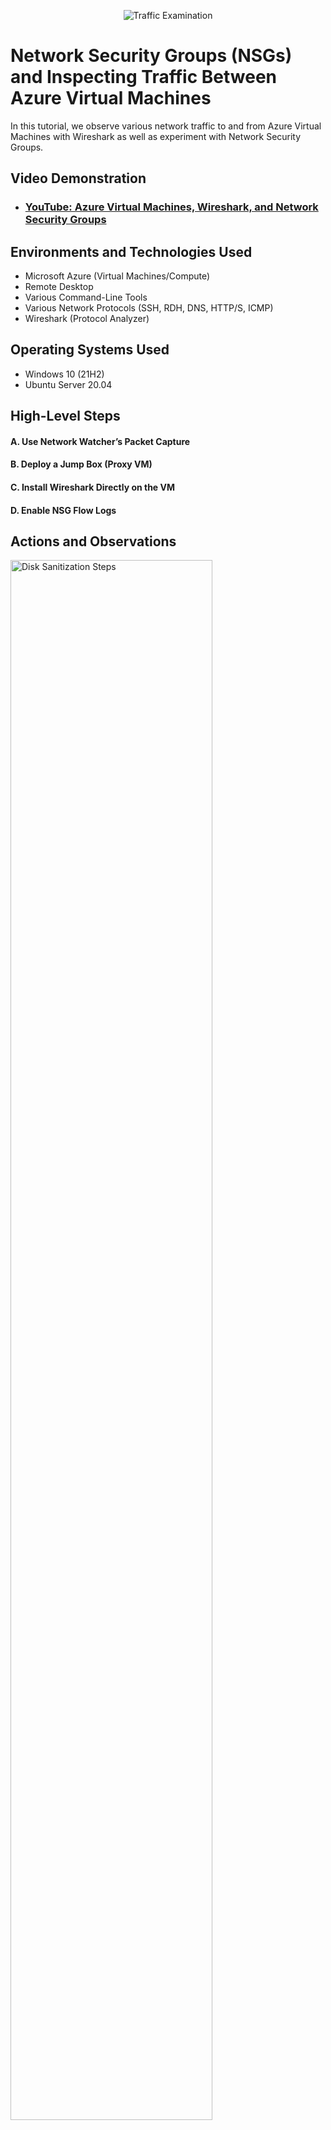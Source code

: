 <p align="center">
<img src="https://i.imgur.com/Ua7udoS.png" alt="Traffic Examination"/>
</p>

<h1>Network Security Groups (NSGs) and Inspecting Traffic Between Azure Virtual Machines</h1>
In this tutorial, we observe various network traffic to and from Azure Virtual Machines with Wireshark as well as experiment with Network Security Groups. <br />


<h2>Video Demonstration</h2>

- ### [YouTube: Azure Virtual Machines, Wireshark, and Network Security Groups](https://www.youtube.com/watch?v=Mu_2UnOdVHM)

<h2>Environments and Technologies Used</h2>

- Microsoft Azure (Virtual Machines/Compute)
- Remote Desktop
- Various Command-Line Tools
- Various Network Protocols (SSH, RDH, DNS, HTTP/S, ICMP)
- Wireshark (Protocol Analyzer)

<h2>Operating Systems Used </h2>

- Windows 10 (21H2)
- Ubuntu Server 20.04

<h2>High-Level Steps</h2>

<h4><strong>A. Use Network Watcher’s Packet Capture</strong></h4>
<h4><strong>B. Deploy a Jump Box (Proxy VM)</strong></h4>
<h4><strong>C. Install Wireshark Directly on the VM</strong></h4>
<h4><strong>D. Enable NSG Flow Logs</strong></h4>

<h2>Actions and Observations</h2>

<p>
<img src="https://i.imgur.com/DJmEXEB.png" height="80%" width="80%" alt="Disk Sanitization Steps"/>
</p>
<p>
<h4><strong>Use Network Watcher’s Packet Capture</strong></h4>
<ol><li>Go to <strong>Azure Portal &gt; Network Watcher &gt; Packet Capture</strong>.</li><li>Select the target VM and configure:<ul><li>Protocols (TCP/UDP).</li><li>Capture size and duration.</li></ul></li><li>Start the capture and download the <code>.pcap</code> file.</li><li>Open the <code>.pcap</code> file in Wireshark for analysis.</li></ol>
</p>
<br />

<p>
<img src="https://i.imgur.com/DJmEXEB.png" height="80%" width="80%" alt="Disk Sanitization Steps"/>
</p>
<p>
<h4><strong>Use a Jump Box (Proxy VM)</strong></h4>
<ol><li>Deploy a <strong>Jump Box</strong> in the same VNet as the target VM.</li><li>Install <strong>Wireshark</strong> on the Jump Box.</li><li>Redirect traffic to the Jump Box using:<ul><li>Network Security Groups (NSGs).</li><li>Routing rules.</li></ul></li><li>Capture and analyze traffic in Wireshark on the Jump Box.</li></ol>
</p>
<br />

<p>
<img src="https://i.imgur.com/DJmEXEB.png" height="80%" width="80%" alt="Disk Sanitization Steps"/>
</p>
<p>
<h4><strong>Install Wireshark Directly on the VM</strong></h4>
<ol><li>RDP (Windows) or SSH (Linux) into the VM.</li><li>Install Wireshark (Windows) or <code>tcpdump</code> (Linux).</li><li>Start a capture and export the <code>.pcap</code> file to analyze locally.</li></ol>
</p>
<br />
<p>
<img src="https://i.imgur.com/DJmEXEB.png" height="80%" width="80%" alt="Disk Sanitization Steps"/>
</p>
<p>
<h4><strong>Use NSG Flow Logs</strong></h4>
<ol><li>Enable <strong>NSG Flow Logs</strong> in Network Watcher.</li><li>Analyze logs using Azure <strong>Traffic Analytics</strong> for high-level insights.</li></ol>
</p>
<br />
